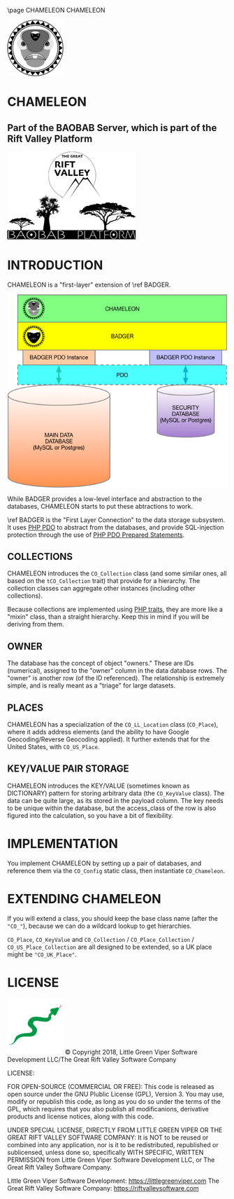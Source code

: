 \page CHAMELEON CHAMELEON

![CHAMELEON](images/CHAMELEON.png)

CHAMELEON
======

Part of the BAOBAB Server, which is part of the Rift Valley Platform
--------------------------------------------------------------------
![BAOBAB Server and The Rift Valley Platform](images/BothLogos.png)

INTRODUCTION
============
CHAMELEON is a "first-layer" extension of \ref BADGER.

![CHAMELEON Diagram](images/CHAMELEONLayers.png)

While BADGER provides a low-level interface and abstraction to the databases, CHAMELEON starts to put these abtractions to work.

\ref BADGER is the "First Layer Connection" to the data storage subsystem. It uses [PHP PDO](http://php.net/manual/en/book.pdo.php) to abstract from the databases, and provide SQL-injection protection through the use of [PHP PDO Prepared Statements](http://php.net/manual/en/pdo.prepared-statements.php).

COLLECTIONS
-----------

CHAMELEON introduces the `CO_Collection` class (and some similar ones, all based on the `tCO_Collection` trait) that provide for a hierarchy. The collection classes can aggregate other instances (including other collections).

Because collections are implemented using [PHP traits](http://php.net/manual/en/language.oop5.traits.php), they are more like a "mixin" class, than a straight hierarchy. Keep this in mind if you will be deriving from them.

OWNER
-----

The database has the concept of object "owners." These are IDs (numerical), assigned to the "owner" column in the data database rows. The "owner" is another row (of the ID referenced). The relationship is extremely simple, and is really meant as a "triage" for large datasets.

PLACES
------

CHAMELEON has a specialization of the `CO_LL_Location` class (`CO_Place`), where it adds address elements (and the ability to have Google Geocoding/Reverse Geocoding applied). It further extends that for the United States, with `CO_US_Place`.

KEY/VALUE PAIR STORAGE
----------------------

CHAMELEON introduces the KEY/VALUE (sometimes known as DICTIONARY) pattern for storing arbitrary data (the `CO_KeyValue` class). The data can be quite large, as its stored in the payload column. The key needs to be unique within the database, but the access_class of the row is also figured into the calculation, so you have a bit of flexibility.

IMPLEMENTATION
==============

You implement CHAMELEON by setting up a pair of databases, and reference them via the `CO_Config` static class, then instantiate `CO_Chameleon`.

EXTENDING CHAMELEON
===================

If you will extend a class, you should keep the base class name (after the `"CO_"`), because we can do a wildcard lookup to get hierarchies.

`CO_Place`, `CO_KeyValue` and `CO_Collection` / `CO_Place_Collection` / `CO_US_Place_Collection` are all designed to be extended, so a UK place might be `"CO_UK_Place"`.

LICENSE
=======

![Little Green Viper Software Development LLC](images/viper.png)
© Copyright 2018, Little Green Viper Software Development LLC/The Great Rift Valley Software Company

LICENSE:

FOR OPEN-SOURCE (COMMERCIAL OR FREE):
This code is released as open source under the GNU Plublic License (GPL), Version 3.
You may use, modify or republish this code, as long as you do so under the terms of the GPL, which requires that you also
publish all modificanions, derivative products and license notices, along with this code.

UNDER SPECIAL LICENSE, DIRECTLY FROM LITTLE GREEN VIPER OR THE GREAT RIFT VALLEY SOFTWARE COMPANY:
It is NOT to be reused or combined into any application, nor is it to be redistributed, republished or sublicensed,
unless done so, specifically WITH SPECIFIC, WRITTEN PERMISSION from Little Green Viper Software Development LLC,
or The Great Rift Valley Software Company.

Little Green Viper Software Development: https://littlegreenviper.com
The Great Rift Valley Software Company: https://riftvalleysoftware.com
